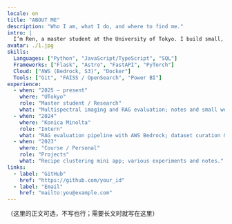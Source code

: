 ```yaml
---
locale: en
title: "ABOUT ME"
description: "Who I am, what I do, and where to find me."
intro: |
  I’m Ren, a master student at the University of Tokyo. I build small, playful things around AI × web, and explore multispectral imaging and RAG evaluation. I enjoy writing notes and turning ideas into tiny experiments.
avatar: ./1.jpg
skills:
  Languages: ["Python", "JavaScript/TypeScript", "SQL"]
  Frameworks: ["Flask", "Astro", "FastAPI", "PyTorch"]
  Cloud: ["AWS (Bedrock, S3)", "Docker"]
  Tools: ["Git", "FAISS / OpenSearch", "Power BI"]
experience:
  - when: "2025 — present"
    where: "UTokyo"
    role: "Master student / Research"
    what: "Multispectral imaging and RAG evaluation; notes and small web apps."
  - when: "2024"
    where: "Konica Minolta"
    role: "Intern"
    what: "RAG evaluation pipeline with AWS Bedrock; dataset curation & metrics."
  - when: "2023"
    where: "Course / Personal"
    role: "Projects"
    what: "Recipe clustering mini app; various experiments and notes."
links:
  - label: "GitHub"
    href: "https://github.com/your_id"
  - label: "Email"
    href: "mailto:you@example.com"
---
```

（这里的正文可选，不写也行；需要长文时就写在这里）

